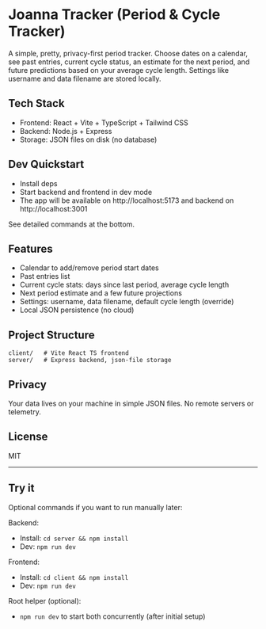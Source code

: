 # Joanna Tracker (Period & Cycle Tracker)

A simple, pretty, privacy-first period tracker. Choose dates on a calendar, see past entries, current cycle status, an estimate for the next period, and future predictions based on your average cycle length. Settings like username and data filename are stored locally.

## Tech Stack
- Frontend: React + Vite + TypeScript + Tailwind CSS
- Backend: Node.js + Express
- Storage: JSON files on disk (no database)

## Dev Quickstart
- Install deps
- Start backend and frontend in dev mode
- The app will be available on http://localhost:5173 and backend on http://localhost:3001

See detailed commands at the bottom.

## Features
- Calendar to add/remove period start dates
- Past entries list
- Current cycle stats: days since last period, average cycle length
- Next period estimate and a few future projections
- Settings: username, data filename, default cycle length (override)
- Local JSON persistence (no cloud)

## Project Structure
```
client/   # Vite React TS frontend
server/   # Express backend, json-file storage
```

## Privacy
Your data lives on your machine in simple JSON files. No remote servers or telemetry.

## License
MIT

---

## Try it
Optional commands if you want to run manually later:

Backend:
- Install: `cd server && npm install`
- Dev: `npm run dev`

Frontend:
- Install: `cd client && npm install`
- Dev: `npm run dev`

Root helper (optional):
- `npm run dev` to start both concurrently (after initial setup)
